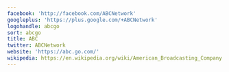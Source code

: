 ```yaml
---
facebook: 'http://facebook.com/ABCNetwork'
googleplus: 'https://plus.google.com/+ABCNetwork'
logohandle: abcgo
sort: abcgo
title: ABC
twitter: ABCNetwork
website: 'https://abc.go.com/'
wikipedia: https://en.wikipedia.org/wiki/American_Broadcasting_Company
---
```


